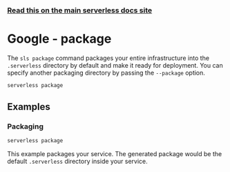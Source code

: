 <!--
title: Serverless Framework Commands - Google Cloud Functions - Package
menuText: package
menuOrder: 5
description: Package your service according to a specified provider
layout: Doc
-->

<!-- DOCS-SITE-LINK:START automatically generated  -->
### [Read this on the main serverless docs site](https://www.serverless.com/framework/docs/providers/google/cli-reference/package)
<!-- DOCS-SITE-LINK:END -->

# Google - package

The `sls package` command packages your entire infrastructure into the `.serverless` directory by default and make it ready for deployment. You can specify another packaging directory by passing the `--package` option.

```bash
serverless package
```

## Examples

### Packaging

```bash
serverless package
```

This example packages your service. The generated package would be the default `.serverless` directory inside your service.
